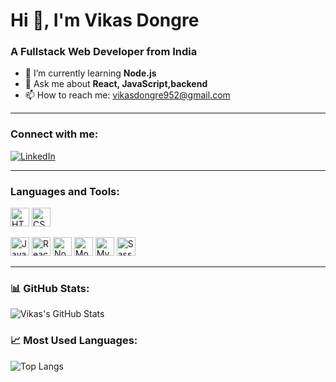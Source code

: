 # Hi 👋, I'm Vikas Dongre

### A Fullstack Web Developer from India

- 🌱 I’m currently learning **Node.js**
- 💬 Ask me about **React, JavaScript,backend**
- 📫 How to reach me: [vikasdongre952@gmail.com](mailto:vikasdongre952@gmail.com)

---

### Connect with me:
[![LinkedIn](https://img.shields.io/badge/LinkedIn-blue?style=flat-square&logo=linkedin)](https://www.linkedin.com/in/vikas-dongre-86370128b/)

---

### Languages and Tools:
<p align="left">
  <p align="left">
  <img src="https://cdn.worldvectorlogo.com/logos/html-1.svg" alt="HTML" width="30" height="30"/>
  <img src="https://cdn.worldvectorlogo.com/logos/css-3.svg" alt="CSS" width="30" height="30"/>
</p>

  <img src="https://www.vectorlogo.zone/logos/javascript/javascript-icon.svg" alt="JavaScript" width="30"/>
  <img src="https://www.vectorlogo.zone/logos/reactjs/reactjs-icon.svg" alt="React" width="30"/>
  <img src="https://www.vectorlogo.zone/logos/nodejs/nodejs-icon.svg" alt="Node.js" width="30"/>
  <img src="https://www.vectorlogo.zone/logos/mongodb/mongodb-icon.svg" alt="MongoDB" width="30"/>
  <img src="https://www.vectorlogo.zone/logos/mysql/mysql-icon.svg" alt="MySQL" width="30"/>
  <img src="https://www.vectorlogo.zone/logos/sass-lang/sass-lang-icon.svg" alt="Sass" width="30"/>
</p>

---

### 📊 GitHub Stats:
![Vikas's GitHub Stats](https://github-readme-stats.vercel.app/api?username=vikasdongrepawar&show_icons=true&theme=tokyonight)

### 📈 Most Used Languages:
![Top Langs](https://github-readme-stats.vercel.app/api/top-langs/?username=vikasdongrepawar&layout=compact&theme=tokyonight)
